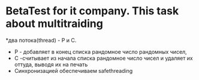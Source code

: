 # BetaTest for it company. This task about multitraiding

*два потока(thread) - P и C.
 * P - добавляет в конец списка рандомное число рандомных чисел,
 * C -считывает из начала списка рандомное число чисел и удаляет их оттуда, выводя их на печать
 * Синхронизацией обеспечиваем safethreading
